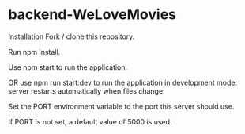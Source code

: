 # backend-WeLoveMovies

Installation
Fork / clone this repository.

Run npm install.

Use npm start to run the application.

OR use npm run start:dev to run the application in development mode: server restarts automatically when files change.

Set the PORT environment variable to the port this server should use.

If PORT is not set, a default value of 5000 is used.
